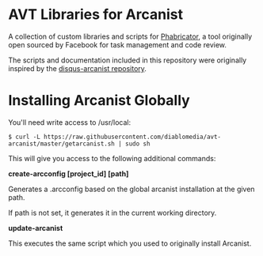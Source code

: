 AVT Libraries for Arcanist
============

A collection of custom libraries and scripts for [Phabricator](http://phabricator.org/), a tool originally open sourced by Facebook for task management and code review.

The scripts and documentation included in this repository were originally inspired by the [disqus-arcanist repository](https://github.com/disqus/disqus-arcanist/).

Installing Arcanist Globally
============================

You'll need write access to /usr/local:

    $ curl -L https://raw.githubusercontent.com/diablomedia/avt-arcanist/master/getarcanist.sh | sudo sh

This will give you access to the following additional commands:

**create-arcconfig [project_id] [path]**

Generates a .arcconfig based on the global arcanist installation at the given path.

If path is not set, it generates it in the current working directory.

**update-arcanist**

This executes the same script which you used to originally install Arcanist.
